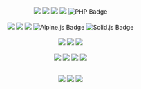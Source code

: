 <div align="center">
<div>
<img src="https://img.shields.io/badge/javascript%20-%23F0DB4F.svg?&style=for-the-badge&logo=javascript&logoColor=black"/>
<img src="https://img.shields.io/badge/typescript%20-%23007ACC.svg?&style=for-the-badge&logo=typescript&logoColor=white"/>
<img src="https://img.shields.io/badge/node.js%20-%2343853D.svg?&style=for-the-badge&logo=node.js&logoColor=white"/>
<img src="https://img.shields.io/badge/python-3670A0?style=for-the-badge&logo=python&logoColor=ffdd54"/>
<img src="https://img.shields.io/badge/PHP-777BB4?style=for-the-badge&logo=php&logoColor=white" alt="PHP Badge">


  
</div>
<br/>
<div>
<img src="https://img.shields.io/badge/react%20-%2320232a.svg?&style=for-the-badge&logo=react&logoColor=%2361DAFB"/>
<img src="https://img.shields.io/badge/next%20-%23000000.svg?&style=for-the-badge&logo=next.js&logoColor=white"/>
<img src="https://img.shields.io/badge/express%20-%23222222.svg?&style=for-the-badge&logo=express&logoColor=white"/>
<img src="https://img.shields.io/badge/Alpine.js-8BC0D0?style=for-the-badge&logo=alpinelinux&logoColor=white" alt="Alpine.js Badge">
<img src="https://img.shields.io/badge/Solid.js-28282A?style=for-the-badge&logo=solid.js&logoColor=white" alt="Solid.js Badge">

</div>
<br/>
<div>
<img src="https://img.shields.io/badge/mysql%20-%2302758F.svg?&style=for-the-badge&logo=mysql&logoColor=white"/>
<img src="https://img.shields.io/badge/postgresql%20-%23306792.svg?&style=for-the-badge&logo=postgresql&logoColor=white"/>
<img src="https://img.shields.io/badge/mongodb%20-%2302684A.svg?&style=for-the-badge&logo=mongodb&logoColor=white"/>
</div>
<br/>
<div>
<img src="https://img.shields.io/badge/git%20-%23F05033.svg?&style=for-the-badge&logo=git&logoColor=white"/>
<img src="https://img.shields.io/badge/html5%20-%23E34F26.svg?&style=for-the-badge&logo=html5&logoColor=white"/>
<img src="https://img.shields.io/badge/css3%20-%231572B6.svg?&style=for-the-badge&logo=css3&logoColor=white"/>
<img src="https://img.shields.io/badge/tailwindcss%20-%2338BDF8.svg?&style=for-the-badge&logo=tailwindcss&logoColor=white"/>
</div>
</div>
</br>
<p align="center">
<img src="https://github-readme-stats.vercel.app/api?username=shantoislam6&show_icons=true&theme=transparent&hide_border=true">
<img src="https://github-readme-stats.vercel.app/api/top-langs/?username=shantoislam6&layout=compact&hide_border=true&theme=transparent">
<img src="https://github-readme-streak-stats.herokuapp.com?user=shantoislam6&theme=transparent&border_radius=3.4&hide_border=true">
</p>

